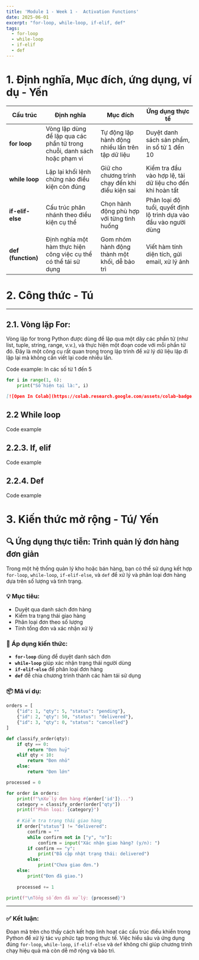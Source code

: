 ```yaml
---
title: 'Module 1 - Week 1 -  Activation Functions'
date: 2025-06-01
excerpt: "for-loop, while-loop, if-elif, def"
tags:
  - for-loop
  - while-loop
  - if-elif
  - def
---
```



# 1. Định nghĩa, Mục đích, ứng dụng, ví dụ - Yến
| Cấu trúc         | Định nghĩa                                                                 | Mục đích                                            | Ứng dụng thực tế                                                |
|------------------|----------------------------------------------------------------------------|-----------------------------------------------------|------------------------------------------------------------------|
| **for loop**     | Vòng lặp dùng để lặp qua các phần tử trong chuỗi, danh sách hoặc phạm vi  | Tự động lặp hành động nhiều lần trên tập dữ liệu    | Duyệt danh sách sản phẩm, in số từ 1 đến 10                      |
| **while loop**   | Lặp lại khối lệnh chừng nào điều kiện còn đúng                            | Giữ cho chương trình chạy đến khi điều kiện sai     | Kiểm tra đầu vào hợp lệ, tải dữ liệu cho đến khi hoàn tất       |
| **if-elif-else** | Cấu trúc phân nhánh theo điều kiện cụ thể                                 | Chọn hành động phù hợp với từng tình huống          | Phân loại độ tuổi, quyết định lộ trình dựa vào đầu vào người dùng |
| **def (function)**| Định nghĩa một hàm thực hiện công việc cụ thể có thể tái sử dụng         | Gom nhóm hành động thành một khối, dễ bảo trì       | Viết hàm tính diện tích, gửi email, xử lý ảnh                    |


# 2. Công thức - Tú

---

## 2.1. Vòng lặp For:
Vòng lặp for trong Python được dùng để lặp qua một dãy các phần tử (như list, tuple, string, range, v.v.), và thực hiện một đoạn code với mỗi phần tử đó. Đây là một công cụ rất quan trọng trong lập trình để xử lý dữ liệu lặp đi lặp lại mà không cần viết lại code nhiều lần.

Code example: In các số từ 1 đến 5
```python
for i in range(1, 6):
    print("Số hiện tại là:", i)
```
```markdown
[![Open In Colab](https://colab.research.google.com/assets/colab-badge.svg)](https://colab.research.google.com/github/ten-ban/ten-repo/blob/main/file.ipynb)
```
## 2.2 While loop


Code example

## 2.2.3. If, elif

Code example

## 2.2.4. Def

Code example


# 3. Kiến thức mở rộng - Tú/ Yến

## 🔍 Ứng dụng thực tiễn: Trình quản lý đơn hàng đơn giản

Trong một hệ thống quản lý kho hoặc bán hàng, bạn có thể sử dụng kết hợp `for-loop`, `while-loop`, `if-elif-else`, và `def` để xử lý và phân loại đơn hàng dựa trên số lượng và tình trạng.

### 💡 Mục tiêu:
- Duyệt qua danh sách đơn hàng
- Kiểm tra trạng thái giao hàng
- Phân loại đơn theo số lượng
- Tính tổng đơn và xác nhận xử lý

### 🧠 Áp dụng kiến thức:
- **`for-loop`** dùng để duyệt danh sách đơn
- **`while-loop`** giúp xác nhận trạng thái người dùng
- **`if-elif-else`** để phân loại đơn hàng
- **`def`** để chia chương trình thành các hàm tái sử dụng

### 📦 Mã ví dụ:

```python
orders = [
    {"id": 1, "qty": 5, "status": "pending"},
    {"id": 2, "qty": 50, "status": "delivered"},
    {"id": 3, "qty": 0, "status": "cancelled"}
]

def classify_order(qty):
    if qty == 0:
        return "Đơn huỷ"
    elif qty < 10:
        return "Đơn nhỏ"
    else:
        return "Đơn lớn"

processed = 0

for order in orders:
    print(f"\nXử lý đơn hàng #{order['id']}...")
    category = classify_order(order["qty"])
    print(f"Phân loại: {category}")
    
    # Kiểm tra trạng thái giao hàng
    if order["status"] != "delivered":
        confirm = ""
        while confirm not in ["y", "n"]:
            confirm = input("Xác nhận giao hàng? (y/n): ")
        if confirm == "y":
            print("Đã cập nhật trạng thái: delivered")
        else:
            print("Chưa giao đơn.")
    else:
        print("Đơn đã giao.")
    
    processed += 1

print(f"\nTổng số đơn đã xử lý: {processed}")
```

---

### ✅ Kết luận:
Đoạn mã trên cho thấy cách kết hợp linh hoạt các cấu trúc điều khiển trong Python để xử lý tác vụ phức tạp trong thực tế. Việc hiểu sâu và ứng dụng đúng `for-loop`, `while-loop`, `if-elif-else` và `def` không chỉ giúp chương trình chạy hiệu quả mà còn dễ mở rộng và bảo trì.

